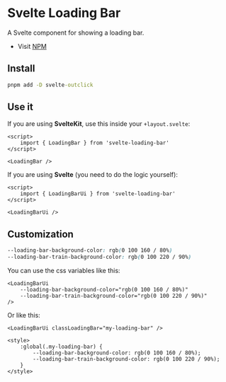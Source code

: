 # Svelte Loading Bar

A Svelte component for showing a loading bar.

- Visit [NPM](https://www.npmjs.com/package/svelte-loading-bar)

## Install

```cmd
pnpm add -D svelte-outclick
```

## Use it

If you are using **SvelteKit**, use this inside your `+layout.svelte`:

```svelte
<script>
	import { LoadingBar } from 'svelte-loading-bar'
</script>

<LoadingBar />
```

If you are using **Svelte** (you need to do the logic yourself):

```svelte
<script>
	import { LoadingBarUi } from 'svelte-loading-bar'
</script>

<LoadingBarUi />
```

## Customization

```css
--loading-bar-background-color: rgb(0 100 160 / 80%)
--loading-bar-train-background-color: rgb(0 100 220 / 90%)
```

You can use the css variables like this:

```svelte
<LoadingBarUi
	--loading-bar-background-color="rgb(0 100 160 / 80%)"
	--loading-bar-train-background-color="rgb(0 100 220 / 90%)"
/>
```

Or like this:

```svelte
<LoadingBarUi classLoadingBar="my-loading-bar" />

<style>
	:global(.my-loading-bar) {
		--loading-bar-background-color: rgb(0 100 160 / 80%);
		--loading-bar-train-background-color: rgb(0 100 220 / 90%);
	}
</style>
```

